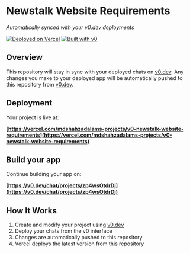 # Newstalk Website Requirements

*Automatically synced with your [v0.dev](https://v0.dev) deployments*

[![Deployed on Vercel](https://img.shields.io/badge/Deployed%20on-Vercel-black?style=for-the-badge&logo=vercel)](https://vercel.com/mdshahzadalams-projects/v0-newstalk-website-requirements)
[![Built with v0](https://img.shields.io/badge/Built%20with-v0.dev-black?style=for-the-badge)](https://v0.dev/chat/projects/zp4wsOtdrDj)

## Overview

This repository will stay in sync with your deployed chats on [v0.dev](https://v0.dev).
Any changes you make to your deployed app will be automatically pushed to this repository from [v0.dev](https://v0.dev).

## Deployment

Your project is live at:

**[https://vercel.com/mdshahzadalams-projects/v0-newstalk-website-requirements](https://vercel.com/mdshahzadalams-projects/v0-newstalk-website-requirements)**

## Build your app

Continue building your app on:

**[https://v0.dev/chat/projects/zp4wsOtdrDj](https://v0.dev/chat/projects/zp4wsOtdrDj)**

## How It Works

1. Create and modify your project using [v0.dev](https://v0.dev)
2. Deploy your chats from the v0 interface
3. Changes are automatically pushed to this repository
4. Vercel deploys the latest version from this repository
